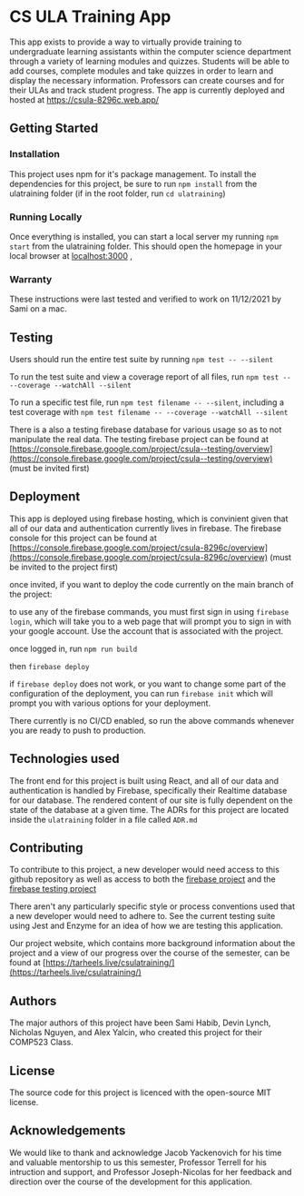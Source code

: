 # CS ULA Training App

This app exists to provide a way to virtually provide training to undergraduate learning assistants within the computer science department through a variety of learning modules and quizzes. Students will be able to add courses, complete modules and take quizzes in order to learn and display the necessary information. Professors can create courses and for their ULAs and track student progress. The app is currently deployed and hosted at https://csula-8296c.web.app/




## Getting Started


### Installation

This project uses npm for it's package management. To install the dependencies for this project, be sure to run  ```npm install``` from the ulatraining folder (if in the root folder, run ```cd ulatraining```)

### Running Locally

Once everything is installed, you can start a local server my running  ```npm start```
from the ulatraining folder. This should open the homepage in your local browser at [localhost:3000](localhost:3000)
,
### Warranty

These instructions were last tested and verified to work on 11/12/2021 by Sami on a mac.


## Testing

Users should run the entire test suite by running ```npm test -- --silent```

To run the test suite and view a coverage report of all files, run ```npm test -- --coverage --watchAll --silent```

To run a specific test file, run ```npm test filename -- --silent```, including a test coverage with ```npm test filename -- --coverage --watchAll --silent```

There is a also a testing firebase database for various usage so as to not manipulate the real data. The testing firebase project can be found at [https://console.firebase.google.com/project/csula--testing/overview](https://console.firebase.google.com/project/csula--testing/overview) (must be invited first)


## Deployment

This app is deployed using firebase hosting, which is convinient given that all of our data and authentication currently lives in firebase. The firebase console for this project can be found at [https://console.firebase.google.com/project/csula-8296c/overview](https://console.firebase.google.com/project/csula-8296c/overview) (must be invited to the project first)

once invited, if you want to deploy the code currently on the main branch of the project:

to use any of the firebase commands, you must first sign in using `firebase login`, which will take you to a web page that will prompt you to sign in with your google account. Use the account that is associated with the project. 


once logged in, run `npm run build`

then `firebase deploy`

if `firebase deploy` does not work, or you want to change some part of the configuration of the deployment, you can run `firebase init` which will prompt you with various options for your deployment.

There currently is no CI/CD enabled, so run the above commands whenever you are ready to push to production. 

## Technologies used

The front end for this project is built using React, and all of our data and authentication is handled by Firebase, specifically their Realtime database for our database. The rendered content of our site is fully dependent on the state of the database at a given time. The ADRs for this project are located inside the `ulatraining` folder in a file called `ADR.md`

## Contributing

To contribute to this project, a new developer would need access to this github repository as well as access to both the [firebase project](https://console.firebase.google.com/project/csula-8296c/overview) and the [firebase testing project](https://console.firebase.google.com/project/csula--testing/overview)

There aren't any particularly specific style or process conventions used that a new developer would need to adhere to. See the current testing suite using Jest and Enzyme for an idea of how we are testing this application.

Our project website, which contains more background information about the project and a view of our progress over the course of the semester, can be found at [https://tarheels.live/csulatraining/](https://tarheels.live/csulatraining/)


## Authors

The major authors of this project have been Sami Habib, Devin Lynch, Nicholas Nguyen, and Alex Yalcin, who created this project for their COMP523 Class. 


## License

The source code for this project is licenced with the open-source MIT license.

## Acknowledgements

We would like to thank and acknowledge Jacob Yackenovich for his time and valuable mentorship to us this semester, Professor Terrell for his intruction and support, and Professor Joseph-Nicolas for her feedback and direction over the course of the development for this application. 
